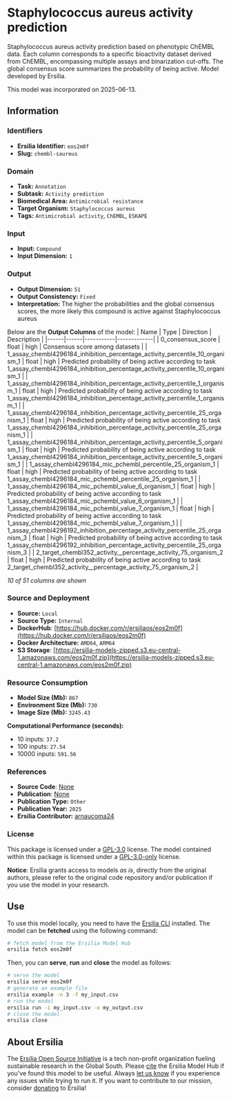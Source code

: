 # Staphylococcus aureus activity prediction

Staphylococcus aureus activity prediction based on phenotypic ChEMBL data. Each column corresponds to a specific bioactivity dataset derived from ChEMBL, encompassing multiple assays and binarization cut-offs. The global consensus score summarizes the probability of being active. Model developed by Ersilia.

This model was incorporated on 2025-06-13.

## Information
### Identifiers
- **Ersilia Identifier:** `eos2m0f`
- **Slug:** `chembl-saureus`

### Domain
- **Task:** `Annotation`
- **Subtask:** `Activity prediction`
- **Biomedical Area:** `Antimicrobial resistance`
- **Target Organism:** `Staphylococcus aureus`
- **Tags:** `Antimicrobial activity`, `ChEMBL`, `ESKAPE`

### Input
- **Input:** `Compound`
- **Input Dimension:** `1`

### Output
- **Output Dimension:** `51`
- **Output Consistency:** `Fixed`
- **Interpretation:** The higher the probabilities and the global consensus scores, the more likely this compound is active against Staphylococcus aureus

Below are the **Output Columns** of the model:
| Name | Type | Direction | Description |
|------|------|-----------|-------------|
| 0_consensus_score | float | high | Consensus score among datasets |
| 1_assay_chembl4296184_inhibition_percentage_activity_percentile_10_organism_1 | float | high | Predicted probability of being active according to task 1_assay_chembl4296184_inhibition_percentage_activity_percentile_10_organism_1 |
| 1_assay_chembl4296184_inhibition_percentage_activity_percentile_1_organism_1 | float | high | Predicted probability of being active according to task 1_assay_chembl4296184_inhibition_percentage_activity_percentile_1_organism_1 |
| 1_assay_chembl4296184_inhibition_percentage_activity_percentile_25_organism_1 | float | high | Predicted probability of being active according to task 1_assay_chembl4296184_inhibition_percentage_activity_percentile_25_organism_1 |
| 1_assay_chembl4296184_inhibition_percentage_activity_percentile_5_organism_1 | float | high | Predicted probability of being active according to task 1_assay_chembl4296184_inhibition_percentage_activity_percentile_5_organism_1 |
| 1_assay_chembl4296184_mic_pchembl_percentile_25_organism_1 | float | high | Predicted probability of being active according to task 1_assay_chembl4296184_mic_pchembl_percentile_25_organism_1 |
| 1_assay_chembl4296184_mic_pchembl_value_6_organism_1 | float | high | Predicted probability of being active according to task 1_assay_chembl4296184_mic_pchembl_value_6_organism_1 |
| 1_assay_chembl4296184_mic_pchembl_value_7_organism_1 | float | high | Predicted probability of being active according to task 1_assay_chembl4296184_mic_pchembl_value_7_organism_1 |
| 1_assay_chembl4296192_inhibition_percentage_activity_percentile_25_organism_3 | float | high | Predicted probability of being active according to task 1_assay_chembl4296192_inhibition_percentage_activity_percentile_25_organism_3 |
| 2_target_chembl352_activity__percentage_activity_75_organism_2 | float | high | Predicted probability of being active according to task 2_target_chembl352_activity__percentage_activity_75_organism_2 |

_10 of 51 columns are shown_
### Source and Deployment
- **Source:** `Local`
- **Source Type:** `Internal`
- **DockerHub**: [https://hub.docker.com/r/ersiliaos/eos2m0f](https://hub.docker.com/r/ersiliaos/eos2m0f)
- **Docker Architecture:** `AMD64`, `ARM64`
- **S3 Storage**: [https://ersilia-models-zipped.s3.eu-central-1.amazonaws.com/eos2m0f.zip](https://ersilia-models-zipped.s3.eu-central-1.amazonaws.com/eos2m0f.zip)

### Resource Consumption
- **Model Size (Mb):** `867`
- **Environment Size (Mb):** `730`
- **Image Size (Mb):** `3245.43`

**Computational Performance (seconds):**
- 10 inputs: `37.2`
- 100 inputs: `27.54`
- 10000 inputs: `591.56`

### References
- **Source Code**: [None](None)
- **Publication**: [None](None)
- **Publication Type:** `Other`
- **Publication Year:** `2025`
- **Ersilia Contributor:** [arnaucoma24](https://github.com/arnaucoma24)

### License
This package is licensed under a [GPL-3.0](https://github.com/ersilia-os/ersilia/blob/master/LICENSE) license. The model contained within this package is licensed under a [GPL-3.0-only](LICENSE) license.

**Notice**: Ersilia grants access to models _as is_, directly from the original authors, please refer to the original code repository and/or publication if you use the model in your research.


## Use
To use this model locally, you need to have the [Ersilia CLI](https://github.com/ersilia-os/ersilia) installed.
The model can be **fetched** using the following command:
```bash
# fetch model from the Ersilia Model Hub
ersilia fetch eos2m0f
```
Then, you can **serve**, **run** and **close** the model as follows:
```bash
# serve the model
ersilia serve eos2m0f
# generate an example file
ersilia example -n 3 -f my_input.csv
# run the model
ersilia run -i my_input.csv -o my_output.csv
# close the model
ersilia close
```

## About Ersilia
The [Ersilia Open Source Initiative](https://ersilia.io) is a tech non-profit organization fueling sustainable research in the Global South.
Please [cite](https://github.com/ersilia-os/ersilia/blob/master/CITATION.cff) the Ersilia Model Hub if you've found this model to be useful. Always [let us know](https://github.com/ersilia-os/ersilia/issues) if you experience any issues while trying to run it.
If you want to contribute to our mission, consider [donating](https://www.ersilia.io/donate) to Ersilia!
